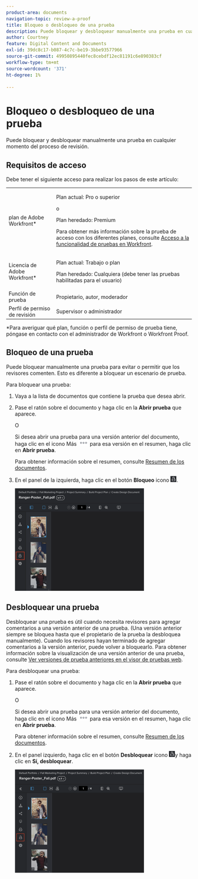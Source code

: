 ```yaml
---
product-area: documents
navigation-topic: review-a-proof
title: Bloqueo o desbloqueo de una prueba
description: Puede bloquear y desbloquear manualmente una prueba en cualquier momento del proceso de revisión.
author: Courtney
feature: Digital Content and Documents
exl-id: 39dc8c17-b087-4c7c-be19-3bbe93577966
source-git-commit: 49950895440fec8cebdf12ec81191c6e890383cf
workflow-type: tm+mt
source-wordcount: '371'
ht-degree: 1%

---
```


# Bloqueo o desbloqueo de una prueba

Puede bloquear y desbloquear manualmente una prueba en cualquier momento del proceso de revisión.

## Requisitos de acceso

Debe tener el siguiente acceso para realizar los pasos de este artículo:

<table style="table-layout:auto"> 
 <col> 
 <col> 
 <tbody> 
  <tr> 
   <td role="rowheader">plan de Adobe Workfront*</td> 
   <td> <p>Plan actual: Pro o superior</p> <p>o</p> <p>Plan heredado: Premium</p> <p>Para obtener más información sobre la prueba de acceso con los diferentes planes, consulte <a href="/help/quicksilver/administration-and-setup/manage-workfront/configure-proofing/access-to-proofing-functionality.md" class="MCXref xref">Acceso a la funcionalidad de pruebas en Workfront</a>.</p> </td> 
  </tr> 
  <tr> 
   <td role="rowheader">Licencia de Adobe Workfront*</td> 
   <td> <p>Plan actual: Trabajo o plan</p> <p>Plan heredado: Cualquiera (debe tener las pruebas habilitadas para el usuario)</p> </td> 
  </tr> 
  <tr> 
   <td role="rowheader">Función de prueba</td> 
   <td>Propietario, autor, moderador</td> 
  </tr> 
  <tr> 
   <td role="rowheader">Perfil de permiso de revisión </td> 
   <td>Supervisor o administrador</td> 
  </tr> 
 </tbody> 
</table>

&#42;Para averiguar qué plan, función o perfil de permiso de prueba tiene, póngase en contacto con el administrador de Workfront o Workfront Proof.

## Bloqueo de una prueba

Puede bloquear manualmente una prueba para evitar o permitir que los revisores comenten. Esto es diferente a bloquear un escenario de prueba.

Para bloquear una prueba:

1. Vaya a la lista de documentos que contiene la prueba que desea abrir.
1. Pase el ratón sobre el documento y haga clic en la **Abrir prueba** que aparece.

   O

   Si desea abrir una prueba para una versión anterior del documento, haga clic en el icono Más ![](assets/more-icon.png) para esa versión en el resumen, haga clic en **Abrir prueba**.

   Para obtener información sobre el resumen, consulte [Resumen de los documentos](../../../../documents/managing-documents/summary-for-documents.md).

1. En el panel de la izquierda, haga clic en el botón **Bloqueo** icono ![](assets/unlock-proof-icon.png).

   ![](assets/lock-proof-350x277.png)

## Desbloquear una prueba

Desbloquear una prueba es útil cuando necesita revisores para agregar comentarios a una versión anterior de una prueba. (Una versión anterior siempre se bloquea hasta que el propietario de la prueba la desbloquea manualmente). Cuando los revisores hayan terminado de agregar comentarios a la versión anterior, puede volver a bloquearlo. Para obtener información sobre la visualización de una versión anterior de una prueba, consulte [Ver versiones de prueba anteriores en el visor de pruebas web](../../../../workfront-proof/wp-work-proofsfiles/review-proofs-wpv/view-previous-proof-versions.md).

Para desbloquear una prueba:

1. Pase el ratón sobre el documento y haga clic en la **Abrir prueba** que aparece.

   O

   Si desea abrir una prueba para una versión anterior del documento, haga clic en el icono Más ![](assets/more-icon.png) para esa versión en el resumen, haga clic en **Abrir prueba**.

   Para obtener información sobre el resumen, consulte [Resumen de los documentos](../../../../documents/managing-documents/summary-for-documents.md).

1. En el panel izquierdo, haga clic en el botón **Desbloquear** icono ![](assets/unlock-proof-icon.png)y haga clic en **Sí, desbloquear**.

   ![](assets/copy-of-unlock-proof-350x279.png)
